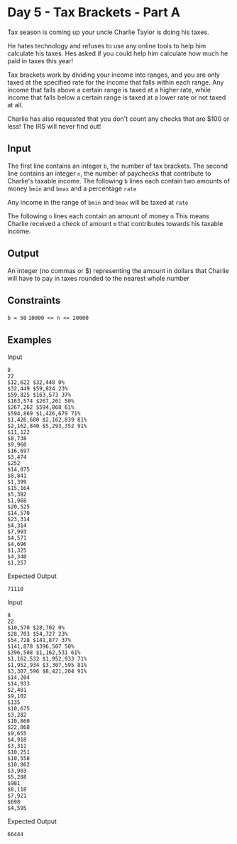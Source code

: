 # Day 5 - Tax Brackets - Part A

Tax season is coming up your uncle Charlie Taylor is doing his taxes.

He hates technology and refuses to use any online tools to help him calculate his taxes.
Hes asked if you could help him calculate how much he paid in taxes this year!

Tax brackets work by dividing your income into ranges, and you are only taxed
at the specified rate for the income that falls within each range. Any income
that falls above a certain range is taxed at a higher rate, while income that
falls below a certain range is taxed at a lower rate or not taxed at all.

Charlie has also requested that you don't count any checks that are $100 or less!
The IRS will never find out!

## Input

The first line contains an integer `b`, the number of tax brackets.
The second line contains an integer `n`, the number of paychecks that contribute to Charlie's taxable income.
The following `b` lines each contain two amounts of money `bmin` and `bmax` and a percentage `rate`

Any income in the range of `bmin` and `bmax` will be taxed at `rate`

The following `n` lines each contain an amount of money `m`
This means Charlie received a check of amount `m` that contributes towards his taxable income.

## Output

An integer (no commas or $) representing the amount in dollars that Charlie
will have to pay in taxes rounded to the nearest whole number

## Constraints

`b = 50`
`10000 <= n <= 20000`

## Examples

Input
```
8
22
$12,622 $32,448 0%
$32,449 $59,824 23%
$59,825 $163,573 37%
$163,574 $267,261 50%
$267,262 $594,868 61%
$594,869 $1,426,679 71%
$1,426,680 $2,162,839 81%
$2,162,840 $5,293,352 91%
$11,122
$8,738
$9,960
$16,697
$3,474
$252
$14,075
$8,841
$1,399
$15,164
$5,382
$1,968
$20,525
$14,570
$23,314
$4,314
$7,993
$4,571
$4,696
$1,325
$4,340
$1,257
```

Expected Output
```
71110
```

Input
```
8
22
$10,570 $28,702 0%
$28,703 $54,727 23%
$54,728 $141,877 37%
$141,878 $396,507 50%
$396,508 $1,162,531 61%
$1,162,532 $1,952,933 71%
$1,952,934 $3,307,595 81%
$3,307,596 $8,421,204 91%
$14,204
$14,933
$2,481
$9,102
$135
$10,675
$3,282
$10,860
$22,868
$9,655
$4,918
$3,311
$10,251
$10,558
$10,862
$3,903
$5,288
$981
$8,118
$7,921
$698
$4,595
```

Expected Output
```
66444
```

